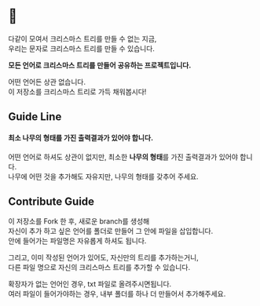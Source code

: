 # 🎄 

다같이 모여서 크리스마스 트리를 만들 수 없는 지금,  
우리는 문자로 크리스마스 트리를 만들 수 있습니다.  

**모든 언어로 크리스마스 트리를 만들어 공유하는 프로젝트입니다.**

어떤 언어든 상관 없습니다.   
이 저장소를 크리스마스 트리로 가득 채워봅시다!  


## Guide Line

#### 최소 **나무의 형태**를 가진 출력결과가 있어야 합니다.  
어떤 언어로 하셔도 상관이 없지만,
최소한 **나무의 형태**를 가진 출력결과가 있어야 합니다.  
나무에 어떤 것을 추가해도 자유지만, 나무의 형태를 갖추어 주세요.  


## Contribute Guide

이 저장소를 Fork 한 후, 새로운 branch를 생성해  
자신이 추가 하고 싶은 언어를 폴더로 만들어 그 안에 파일을 삽입합니다.   
안에 들어가는 파일명은 자유롭게 하셔도 됩니다.


그리고, 이미 작성된 언어가 있어도, 자신만의 트리를 추가하는거니,  
다른 파일 명으로 자신의 크리스마스 트리를 추가할 수 있습니다.


확장자가 없는 언어인 경우, txt 파일로 올려주시면됩니다.  
여러 파일이 들어가야하는 경우, 내부 폴더를 하나 더 만들어서 추가해주세요.

